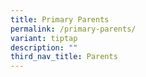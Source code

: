 ```yaml
---
title: Primary Parents
permalink: /primary-parents/
variant: tiptap
description: ""
third_nav_title: Parents
---
```

<p></p>